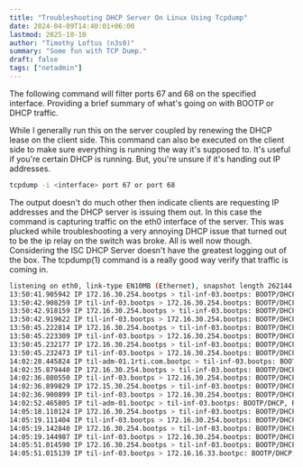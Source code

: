 ```yaml
---
title: "Troubleshooting DHCP Server On Linux Using Tcpdump"
date: 2024-04-09T14:40:01+06:00
lastmod: 2025-10-10
author: "Timothy Loftus (n3s0)"
summary: "Some fun with TCP Dump."
draft: false
tags: ["netadmin"]
---
```


The following command will filter ports 67 and 68 on the specified
interface. Providing a brief summary of what's going on with BOOTP or
DHCP traffic.

While I generally run this on the server coupled by renewing the DHCP
lease on the client side. This command can also be executed on the
client side to make sure everything is running the way it's supposed to.
It's useful if you're certain DHCP is running. But, you're unsure if
it's handing out IP addresses.

```bash
tcpdump -i <interface> port 67 or port 68
```

The output doesn't do much other then indicate clients are requesting IP 
addresses and the DHCP server is issuing them out. In this case the
command is capturing traffic on the eth0 interface of the server. This
was plucked while troubleshooting a very annoying DHCP issue that turned
out to be the ip relay on the switch was broke. All is well now though.
Considering the ISC DHCP Server doesn't have the greatest logging out of
the box. The tcpdump(1) command is a really good way verify that traffic
is coming in.

```bash
listening on eth0, link-type EN10MB (Ethernet), snapshot length 262144 bytes
13:50:41.905942 IP 172.16.30.254.bootps > til-inf-03.bootps: BOOTP/DHCP, Request from 5b:d7:1c:3d:56:40 (oui Unknown), length 300
13:50:42.908259 IP til-inf-03.bootps > 172.16.30.254.bootps: BOOTP/DHCP, Reply, length 300
13:50:42.918159 IP 172.16.30.254.bootps > til-inf-03.bootps: BOOTP/DHCP, Request from 5b:d7:1c:3d:56:40 (oui Unknown), length 300
13:50:42.919622 IP til-inf-03.bootps > 172.16.30.254.bootps: BOOTP/DHCP, Reply, length 300
13:50:45.222814 IP 172.16.30.254.bootps > til-inf-03.bootps: BOOTP/DHCP, Request from 5b:d7:1c:3d:56:40 (oui Unknown), length 300
13:50:45.223309 IP til-inf-03.bootps > 172.16.30.254.bootps: BOOTP/DHCP, Reply, length 300
13:50:45.232177 IP 172.16.30.254.bootps > til-inf-03.bootps: BOOTP/DHCP, Request from 5b:d7:1c:3d:56:40 (oui Unknown), length 300
13:50:45.232473 IP til-inf-03.bootps > 172.16.30.254.bootps: BOOTP/DHCP, Reply, length 300
14:02:28.445824 IP til-adm-01.1rti.com.bootpc > til-inf-03.bootps: BOOTP/DHCP, Request from 5b:d7:1c:3d:56:40 (oui Unknown), length 300
14:02:35.879440 IP 172.16.30.254.bootps > til-inf-03.bootps: BOOTP/DHCP, Request from 5b:d7:1c:3d:56:40 (oui Unknown), length 300
14:02:36.880550 IP til-inf-03.bootps > 172.16.30.254.bootps: BOOTP/DHCP, Reply, length 300
14:02:36.899829 IP 172.15.30.254.bootps > til-inf-03.bootps: BOOTP/DHCP, Request from 5b:d7:1c:3d:56:40 (oui Unknown), length 300
14:02:36.900899 IP til-inf-03.bootps > 172.16.30.254.bootps: BOOTP/DHCP, Reply, length 300
14:02:52.465805 IP til-adm-01.bootpc > til-inf-03.bootps: BOOTP/DHCP, Request from 5b:d7:1c:3d:56:40 (oui Unknown), length 300
14:05:18.110124 IP 172.16.30.254.bootps > til-inf-03.bootps: BOOTP/DHCP, Request from 1d:4e:bb:57:0e:be (oui Unknown), length 300
14:05:19.111404 IP til-inf-03.bootps > 172.16.30.254.bootps: BOOTP/DHCP, Reply, length 300
14:05:19.142840 IP 172.16.30.254.bootps > til-inf-03.bootps: BOOTP/DHCP, Request from 1d:4e:bb:57:0e:be (oui Unknown), length 327
14:05:19.144987 IP til-inf-03.bootps > 172.16.30.254.bootps: BOOTP/DHCP, Reply, length 300
14:05:51.014590 IP 172.16.30.254.bootps > til-inf-03.bootps: BOOTP/DHCP, Request from 1d:4e:bb:57:0e:be (oui Unknown), length 300
14:05:51.015139 IP til-inf-03.bootps > 172.16.16.33.bootpc: BOOTP/DHCP, Reply, length 300
```
